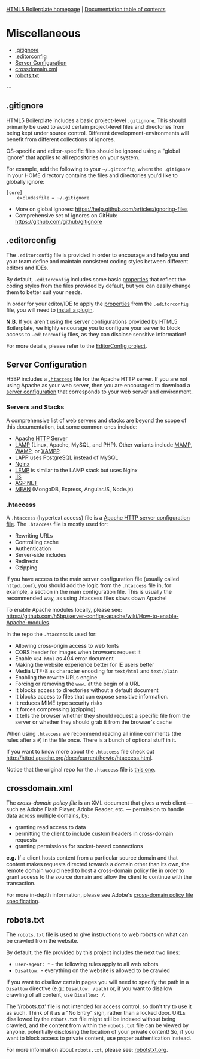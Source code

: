 [HTML5 Boilerplate homepage](http://html5boilerplate.com) | [Documentation
table of contents](TOC.md)

# Miscellaneous

* [.gitignore](#gitignore)
* [.editorconfig](#editorconfig)
* [Server Configuration](#server-configuration)
* [crossdomain.xml](#crossdomainxml)
* [robots.txt](#robotstxt)

--

## .gitignore

HTML5 Boilerplate includes a basic project-level `.gitignore`. This should
primarily be used to avoid certain project-level files and directories from
being kept under source control. Different development-environments will
benefit from different collections of ignores.

OS-specific and editor-specific files should be ignored using a "global
ignore" that applies to all repositories on your system.

For example, add the following to your `~/.gitconfig`, where the `.gitignore`
in your HOME directory contains the files and directories you'd like to
globally ignore:

```gitignore
[core]
    excludesfile = ~/.gitignore
```

* More on global ignores: https://help.github.com/articles/ignoring-files
* Comprehensive set of ignores on GitHub: https://github.com/github/gitignore


## .editorconfig

The `.editorconfig` file is provided in order to encourage and help you and
your team define and maintain consistent coding styles between different
editors and IDEs.

By default, `.editorconfig` includes some basic
[properties](http://editorconfig.org/#supported-properties) that reflect the
coding styles from the files provided by default, but you can easily change
them to better suit your needs.

In order for your editor/IDE to apply the
[properties](http://editorconfig.org/#supported-properties) from the
`.editorconfig` file, you will need to [install a
plugin]( http://editorconfig.org/#download).

__N.B.__ If you aren't using the server configurations provided by HTML5
Boilerplate, we highly encourage you to configure your server to block
access to `.editorconfig` files, as they can disclose sensitive information!

For more details, please refer to the [EditorConfig
project](http://editorconfig.org/).


## Server Configuration

H5BP includes a [`.htaccess`](#htaccess) file for the Apache HTTP server. If you are not using
Apache as your web server, then you are encouraged to download a
[server configuration](https://github.com/h5bp/server-configs) that corresponds
to your web server and environment.


### Servers and Stacks

A comprehensive list of web servers and stacks are beyond the scope of this
documentation, but some common ones include:

* [Apache HTTP Server](http://httpd.apache.org/docs/trunk/getting-started.html)
 * [LAMP](http://en.wikipedia.org/wiki/LAMP_%28software_bundle%29)
(Linux, Apache, MySQL, and PHP).
Other variants include [MAMP](http://www.mamp.info/en/index.html),
[WAMP](http://www.wampserver.com/en/),
or [XAMPP](http://www.apachefriends.org/index.html).
 * LAPP uses PostgreSQL instead of MySQL
* [Nginx](http://wiki.nginx.org/GettingStarted)
 * [LEMP](http://www.chrisjohnston.org/ubuntu-tutorials/setting-up-a-lemp-stack-ubuntu-904)
is similar to the LAMP stack but uses Nginx
* [IIS](http://en.wikipedia.org/wiki/Internet_Information_Services)
 * [ASP.NET](http://www.asp.net/get-started)
* [MEAN](http://mean.io/) (MongoDB, Express, AngularJS, Node.js)


### .htaccess

A `.htaccess` (hypertext access) file is a
[Apache HTTP server configuration file](https://github.com/h5bp/server-configs-apache).
The `.htaccess` file is mostly used for:

* Rewriting URLs
* Controlling cache
* Authentication
* Server-side includes
* Redirects
* Gzipping

If you have access to the main server configuration file (usually called
`httpd.conf`), you should add the logic from the `.htaccess` file in, for
example, a <Directory> section in the main configuration file. This is usually
the recommended way, as using .htaccess files slows down Apache!

To enable Apache modules locally, please see:
https://github.com/h5bp/server-configs-apache/wiki/How-to-enable-Apache-modules.

In the repo the `.htaccess` is used for:

* Allowing cross-origin access to web fonts
* CORS header for images when browsers request it
* Enable `404.html` as 404 error document
* Making the website experience better for IE users better
* Media UTF-8 as character encoding for `text/html` and `text/plain`
* Enabling the rewrite URLs engine
* Forcing or removing the `www.` at the begin of a URL
* It blocks access to directories without a default document
* It blocks access to files that can expose sensitive information.
* It reduces MIME type security risks
* It forces compressing (gzipping)
* It tells the browser whether they should request a specific file from the
  server or whether they should grab it from the browser's cache

When using `.htaccess` we recommend reading all inline comments (the rules after
a `#`) in the file once. There is a bunch of optional stuff in it.

If you want to know more about the `.htaccess` file check out
http://httpd.apache.org/docs/current/howto/htaccess.html.

Notice that the original repo for the `.htaccess` file is [this
one](https://github.com/h5bp/server-configs-apache).


## crossdomain.xml

The _cross-domain policy file_ is an XML document that gives a web client —
such as Adobe Flash Player, Adobe Reader, etc. — permission to handle data
across multiple domains, by:

 * granting read access to data
 * permitting the client to include custom headers in cross-domain requests
 * granting permissions for socket-based connections

__e.g.__ If a client hosts content from a particular source domain and that
content makes requests directed towards a domain other than its own, the remote
domain would need to host a cross-domain policy file in order to grant access
to the source domain and allow the client to continue with the transaction.

For more in-depth information, please see Adobe's [cross-domain policy file
specification](http://www.adobe.com/devnet/articles/crossdomain_policy_file_spec.html).


## robots.txt

The `robots.txt` file is used to give instructions to web robots on what can
be crawled from the website.

By default, the file provided by this project includes the next two lines:

 * `User-agent: *` -  the following rules apply to all web robots
 * `Disallow:` - everything on the website is allowed to be crawled

If you want to disallow certain pages you will need to specify the path in a
`Disallow` directive (e.g.: `Disallow: /path`) or, if you want to disallow
crawling of all content, use `Disallow: /`.

The '/robots.txt' file is not intended for access control, so don't try to
use it as such. Think of it as a "No Entry" sign, rather than a locked door.
URLs disallowed by the `robots.txt` file might still be indexed without being
crawled, and the content from within the `robots.txt` file can be viewed by
anyone, potentially disclosing the location of your private content! So, if
you want to block access to private content, use proper authentication instead.

For more information about `robots.txt`, please see:
[robotstxt.org](http://www.robotstxt.org/).
